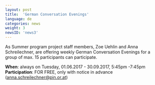 ```yaml
---
layout: post
title:  'German Conversation Evenings'
language: de
categories: news
weight: 3
newsID: 'news3'
---
```


As Summer program project staff members, Zoe Uehlin and Anna Schreilechner, are offering weekly German Conversation Evenings for a group of max. 15 participants can participate.

**When**: always on Tuesday, 01.06.2017 - 30.09.2017, 5:45pm -7:45pm  
**Participation**: FOR FREE, only with notice in advance (anna.schreilechner@pin.or.at) 
